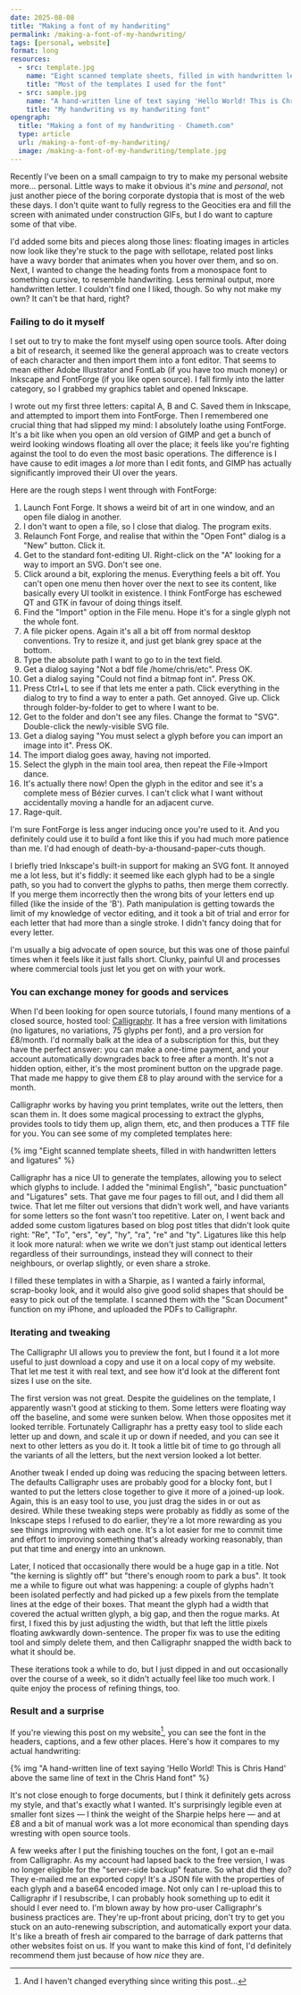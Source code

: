 ```yaml
---
date: 2025-08-08
title: "Making a font of my handwriting"
permalink: /making-a-font-of-my-handwriting/
tags: [personal, website]
format: long
resources:
  - src: template.jpg
    name: "Eight scanned template sheets, filled in with handwritten letters and ligatures"
    title: "Most of the templates I used for the font"
  - src: sample.jpg
    name: "A hand-written line of text saying 'Hello World! This is Chris Hand' above the same line of text in the Chris Hand font"
    title: "My handwriting vs my handwriting font"
opengraph:
  title: "Making a font of my handwriting · Chameth.com"
  type: article
  url: /making-a-font-of-my-handwriting/
  image: /making-a-font-of-my-handwriting/template.jpg
---
```


Recently I've been on a small campaign to try to make my personal website
more… personal. Little ways to make it obvious it's _mine_ and _personal_,
not just another piece of the boring corporate dystopia that is most of
the web these days. I don't quite want to fully regress to the Geocities era
and fill the screen with animated under construction GIFs, but I do want to
capture some of that vibe.

I'd added some bits and pieces along those lines: floating images in articles
now look like they're stuck to the page with sellotape, related post
links have a wavy border that animates when you hover over them, and so on.
Next, I wanted to change the heading fonts from a monospace font to something
cursive, to resemble handwriting. Less terminal output, more handwritten letter.
I couldn't find one I liked, though. So why not make my own? It can't be that
hard, right?

### Failing to do it myself

I set out to try to make the font myself using open source tools. After doing
a bit of research, it seemed like the general approach was to create vectors of
each character and then import them into a font editor. That seems to mean
either Adobe Illustrator and FontLab (if you have too much money) or Inkscape
and FontForge (if you like open source). I fall firmly into the latter category,
so I grabbed my graphics tablet and opened Inkscape.

<!--more-->

I wrote out my first three letters: capital A, B and C. Saved them in Inkscape,
and attempted to import them into FontForge. Then I remembered one crucial
thing that had slipped my mind: I absolutely loathe using FontForge. It's a bit
like when you open an old version of GIMP and get a bunch of weird looking
windows floating all over the place; it feels like you're fighting against the
tool to do even the most basic operations. The difference is I have cause to
edit images a _lot_ more than I edit fonts, and GIMP has actually significantly
improved their UI over the years.

Here are the rough steps I went through with FontForge:

1. Launch Font Forge. It shows a weird bit of art in one window, and an open
   file dialog in another.
2. I don't want to open a file, so I close that dialog. The program exits.
3. Relaunch Font Forge, and realise that within the "Open Font" dialog is a
   "New" button. Click it.
4. Get to the standard font-editing UI. Right-click on the "A" looking for
   a way to import an SVG. Don't see one.
5. Click around a bit, exploring the menus. Everything feels a bit off.
   You can't open one menu then hover over the next to see its content, like
   basically every UI toolkit in existence. I think FontForge has eschewed QT
   and GTK in favour of doing things itself.
6. Find the "Import" option in the File menu. Hope it's for a single glyph not
   the whole font.
7. A file picker opens. Again it's all a bit off from normal desktop
   conventions. Try to resize it, and just get blank grey space at the bottom.
8. Type the absolute path I want to go to in the text field.
9. Get a dialog saying "Not a bdf file /home/chris/etc". Press OK.
10. Get a dialog saying "Could not find a bitmap font in". Press OK.
11. Press Ctrl+L to see if that lets me enter a path. Click everything in the
    dialog to try to find a way to enter a path. Get annoyed. Give up. Click
    through folder-by-folder to get to where I want to be.
12. Get to the folder and don't see any files. Change the format to "SVG".
    Double-click the newly-visible SVG file.
13. Get a dialog saying "You must select a glyph before you can import an image 
    into it". Press OK.
14. The import dialog goes away, having not imported. 
15. Select the glyph in the main tool area, then repeat the File→Import dance.
16. It's actually there now! Open the glyph in the editor and see it's
    a complete mess of Bézier curves. I can't click what I want without 
    accidentally moving a handle for an adjacent curve.
17. Rage-quit.

I'm sure FontForge is less anger inducing once you're used to it. And you
definitely could use it to build a font like this if you had much more patience
than me. I'd had enough of death-by-a-thousand-paper-cuts though.

I briefly tried Inkscape's built-in support for making an SVG font. It annoyed
me a lot less, but it's fiddly: it seemed like each glyph had to be a single
path, so you had to convert the glyphs to paths, then merge them correctly.
If you merge them incorrectly then the wrong bits of your letters end up
filled (like the inside of the 'B'). Path manipulation is getting towards the
limit of my knowledge of vector editing, and it took a bit of trial and error
for each letter that had more than a single stroke. I didn't fancy doing that
for every letter.

I'm usually a big advocate of open source, but this was one of those painful
times when it feels like it just falls short. Clunky, painful UI and processes
where commercial tools just let you get on with your work.

### You can exchange money for goods and services

When I'd been looking for open source tutorials, I found many mentions of
a closed source, hosted tool: [Calligraphr](https://www.calligraphr.com/en/).
It has a free version with limitations (no ligatures, no variations, 75
glyphs per font), and a pro version for £8/month. I'd normally balk at the
idea of a subscription for this, but they have the perfect answer: you can
make a one-time payment, and your account automatically downgrades back to free
after a month. It's not a hidden option, either, it's the most prominent button
on the upgrade page. That made me happy to give them £8 to play around with
the service for a month.

Calligraphr works by having you print templates, write out the letters, then
scan them in. It does some magical processing to extract the glyphs, provides
tools to tidy them up, align them, etc, and then produces a TTF file for you.
You can see some of my completed templates here:

{% img "Eight scanned template sheets, filled in with handwritten letters and ligatures" %}

Calligraphr has a nice UI to generate the templates, allowing you to select
which glyphs to include. I added the "minimal English", "basic punctuation"
and "Ligatures" sets. That gave me four pages to fill out, and I did them all
twice. That let me filter out versions that didn't work well, and have
variants for some letters so the font wasn't too repetitive. Later on, I went
back and added some custom ligatures based on blog post titles that didn't look
quite right: "Re", "To", "ers", "ey", "hy", "ra", "re" and "ty". Ligatures like
this help it look more natural: when we write we don't just stamp out identical
letters regardless of their surroundings, instead they will connect to their
neighbours, or overlap slightly, or even share a stroke.

I filled these templates in with a Sharpie, as I wanted a fairly informal, 
scrap-booky look, and it would also give good solid shapes that should be easy
to pick out of the template. I scanned them with the "Scan Document" function
on my iPhone, and uploaded the PDFs to Calligraphr.

### Iterating and tweaking

The Calligraphr UI allows you to preview the font, but I found it a lot more
useful to just download a copy and use it on a local copy of my website.
That let me test it with real text, and see how it'd look at the different font
sizes I use on the site.

The first version was not great. Despite the guidelines on the template, I
apparently wasn't good at sticking to them. Some letters were floating way off
the baseline, and some were sunken below. When those opposites met it looked
terrible. Fortunately Calligraphr has a pretty easy tool to slide each letter up
and down, and scale it up or down if needed, and you can see it next to other
letters as you do it. It took a little bit of time to go through all the
variants of all the letters, but the next version looked a lot better.

Another tweak I ended up doing was reducing the spacing between letters. The
defaults Calligraphr uses are probably good for a blocky font, but I wanted to
put the letters close together to give it more of a joined-up look.
Again, this is an easy tool to use, you just drag the sides in or out as
desired. While these tweaking steps were probably as fiddly as some of the
Inkscape steps I refused to do earlier, they're a lot more rewarding as you
see things improving with each one. It's a lot easier for me to commit time
and effort to improving something that's already working reasonably, than put
that time and energy into an unknown.

Later, I noticed that occasionally there would be a huge gap in a title. Not
"the kerning is slightly off" but "there's enough room to park a bus". It took
me a while to figure out what was happening: a couple of glyphs
hadn't been isolated perfectly and had picked up a few pixels from the template
lines at the edge of their boxes. That meant the glyph had a width that covered
the actual written glyph, a big gap, and then the rogue marks. At first, I fixed
this by just adjusting the width, but that left the little pixels floating
awkwardly down-sentence. The proper fix was to use the editing tool and simply
delete them, and then Calligraphr snapped the width back to what it should be.

These iterations took a while to do, but I just dipped in and out occasionally
over the course of a week, so it didn't actually feel like too much work. I
quite enjoy the process of refining things, too.

### Result and a surprise

If you're viewing this post on my website[^1], you can see the font in the
headers, captions, and a few other places. Here's how it compares to my actual
handwriting:

{% img "A hand-written line of text saying 'Hello World! This is Chris Hand' above the same line of text in the Chris Hand font" %}

It's not close enough to forge documents, but I think it definitely gets
across my style, and that's exactly what I wanted. It's surprisingly legible
even at smaller font sizes — I think the weight of the Sharpie helps here — and
at £8 and a bit of manual work was a lot more economical than spending days
wresting with open source tools.

A few weeks after I put the finishing touches on the font, I got an e-mail 
from Calligraphr. As my account had lapsed back to the free version, I was
no longer eligible for the "server-side backup" feature. So what did they do?
They e-mailed me an exported copy! It's a JSON file with the properties of each
glyph and a base64 encoded image. Not only can I re-upload this to Calligraphr
if I resubscribe, I can probably hook something up to edit it should I ever
need to. I'm blown away by how pro-user Calligraphr's business practices are.
They're up-front about pricing, don't try to get you stuck on an auto-renewing
subscription, and automatically export your data. It's like a breath of fresh
air compared to the barrage of dark patterns that other websites foist on us.
If you want to make this kind of font, I'd definitely recommend them just
because of how _nice_ they are.

[^1]: And I haven't changed everything since writing this post…